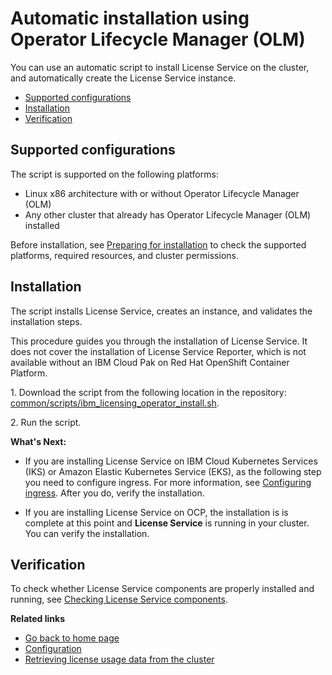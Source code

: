
# Automatic installation using Operator Lifecycle Manager (OLM)

You can use an automatic script to install License Service on the cluster, and automatically create the License Service instance.

- [Supported configurations](#supported-configurations)
- [Installation](#installation)
- [Verification](#verification)

## Supported configurations

The script is supported on the following platforms:

- Linux x86 architecture with or without Operator Lifecycle Manager (OLM)
- Any other cluster that already has Operator Lifecycle Manager (OLM) installed

Before installation, see [Preparing for installation](Preparing_for_installation.md) to check the supported platforms, required resources, and cluster permissions.

## Installation

The script installs License Service, creates an instance, and validates the installation steps.

This procedure guides you through the installation of License Service. It does not cover the installation of License Service Reporter, which is not available without an IBM Cloud Pak on Red Hat OpenShift Container Platform.

1\. Download the script from the following location in the repository:
[common/scripts/ibm_licensing_operator_install.sh](/common/scripts/ibm_licensing_operator_install.sh).

2\. Run the script.

**What's Next:**

- If you are installing License Service on IBM Cloud Kubernetes Services (IKS) or Amazon Elastic Kubernetes Service (EKS), as the following step you need to configure ingress. For more information, see [Configuring ingress](Configuration.md##configuring-ingress). After you do, verify the installation.

- If you are installing License Service on OCP, the installation is is complete at this point and **License Service** is running in your cluster. You can verify the installation.

## Verification

To check whether License Service components are properly installed and running, see [Checking License Service components](Configuration.md#checking-license-service-components).

<b>Related links</b>

- [Go back to home page](../License_Service_main.md#documentation)
- [Configuration](Configuration.md)
- [Retrieving license usage data from the cluster](Retrieving_data.md)
